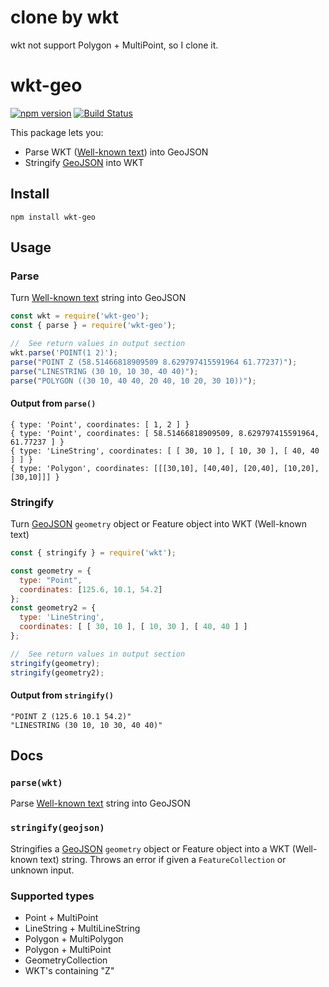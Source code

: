 # clone by wkt 
wkt not support Polygon + MultiPoint, so I clone it.
# wkt-geo
[![npm version](https://badge.fury.io/js/wkt.svg)](https://badge.fury.io/js/wkt)
[![Build Status](https://travis-ci.org/benrei/wkt.svg?branch=master)](https://travis-ci.org/benrei/wkt)

This package lets you:
- Parse WKT ([Well-known text](https://en.wikipedia.org/wiki/Well-known_text_representation_of_geometry)) 
into GeoJSON
- Stringify [GeoJSON](https://geojson.org/) into WKT

## Install

    npm install wkt-geo

## Usage

### Parse
Turn [Well-known text](https://en.wikipedia.org/wiki/Well-known_text_representation_of_geometry) string into GeoJSON

```js
const wkt = require('wkt-geo');
const { parse } = require('wkt-geo');

//  See return values in output section
wkt.parse('POINT(1 2)');
parse("POINT Z (58.51466818909509 8.629797415591964 61.77237)");
parse("LINESTRING (30 10, 10 30, 40 40)");
parse("POLYGON ((30 10, 40 40, 20 40, 10 20, 30 10))");
```
#### Output from `parse()`
```
{ type: 'Point', coordinates: [ 1, 2 ] }
{ type: 'Point', coordinates: [ 58.51466818909509, 8.629797415591964, 61.77237 ] }
{ type: 'LineString', coordinates: [ [ 30, 10 ], [ 10, 30 ], [ 40, 40 ] ] }
{ type: 'Polygon', coordinates: [[[30,10], [40,40], [20,40], [10,20], [30,10]]] }
```
### Stringify
Turn [GeoJSON](https://geojson.org/) `geometry` object or Feature object into WKT (Well-known text)

```javascript
const { stringify } = require('wkt');

const geometry = {
  type: "Point",
  coordinates: [125.6, 10.1, 54.2]
};
const geometry2 = { 
  type: 'LineString',
  coordinates: [ [ 30, 10 ], [ 10, 30 ], [ 40, 40 ] ] 
};

//  See return values in output section
stringify(geometry);
stringify(geometry2);
```
#### Output from `stringify()`
```
"POINT Z (125.6 10.1 54.2)"
"LINESTRING (30 10, 10 30, 40 40)"
```

## Docs

### `parse(wkt)`
Parse [Well-known text](https://en.wikipedia.org/wiki/Well-known_text_representation_of_geometry) string into GeoJSON

### `stringify(geojson)`

Stringifies a [GeoJSON](https://geojson.org/) `geometry` object or Feature object into a WKT (Well-known text) string.
Throws an error if given a `FeatureCollection` or unknown input.

### Supported types
* Point + MultiPoint
* LineString + MultiLineString
* Polygon + MultiPolygon
* Polygon + MultiPoint
* GeometryCollection
* WKT's containing "Z"


